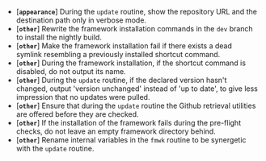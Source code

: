 * [**`appearance`**] During the `update` routine, show the repository URL and the destination path only in verbose mode.
* [**`other`**] Rewrite the framework installation commands in the `dev` branch to install the nightly build.
* [**`other`**] Make the framework installation fail if there exists a dead symlink resembling a previously installed shortcut command.
* [**`other`**] During the framework installation, if the shortcut command is disabled, do not output its name.
* [**`other`**] During the `update` routine, if the declared version hasn't changed, output 'version unchanged' instead of 'up to date', to give less impression that no updates were pulled.
* [**`other`**] Ensure that during the `update` routine the Github retrieval utilities are offered before they are checked.
* [**`other`**] If the installation of the framework fails during the pre-flight checks, do not leave an empty framework directory behind.
* [**`other`**] Rename internal variables in the `fmwk` routine to be synergetic with the `update` routine.